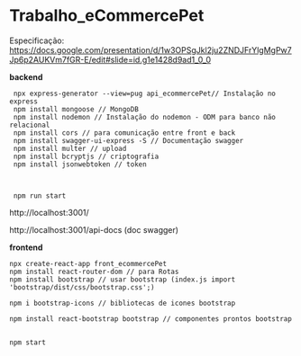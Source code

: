 # Trabalho_eCommercePet


 Especificação: https://docs.google.com/presentation/d/1w3OPSgJkl2ju2ZNDJFrYlgMgPw7Jp6p2AUKVm7fGR-E/edit#slide=id.g1e1428d9ad1_0_0

**backend**
```
 npx express-generator --view=pug api_ecommercePet// Instalação no express
 npm install mongoose // MongoDB
 npm install nodemon // Instalação do nodemon - ODM para banco não relacional
 npm install cors // para comunicação entre front e back
 npm install swagger-ui-express -S // Documentação swagger
 npm install multer // upload
 npm install bcryptjs // criptografia
 npm install jsonwebtoken // token
 
    

 npm run start 

```
http://localhost:3001/

http://localhost:3001/api-docs (doc swagger)


**frontend**
```
npx create-react-app front_ecommercePet
npm install react-router-dom // para Rotas
npm install bootstrap // usar bootstrap (index.js import 'bootstrap/dist/css/bootstrap.css';)

npm i bootstrap-icons // bibliotecas de icones bootstrap

npm install react-bootstrap bootstrap // componentes prontos bootstrap


npm start

```